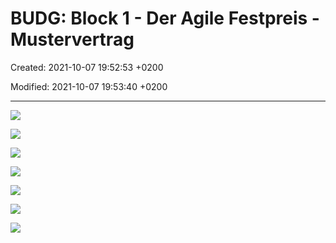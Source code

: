 # BUDG: Block 1 - Der Agile Festpreis - Mustervertrag 

Created: 2021-10-07 19:52:53 +0200

Modified: 2021-10-07 19:53:40 +0200

---

![](../../media/S1_04_BUDG_Budgetierung-BUDG--Block-1---Der-Agile-Festpreis---Mustervertrag-image1.png)



![](../../media/S1_04_BUDG_Budgetierung-BUDG--Block-1---Der-Agile-Festpreis---Mustervertrag-image2.png)



![](../../media/S1_04_BUDG_Budgetierung-BUDG--Block-1---Der-Agile-Festpreis---Mustervertrag-image3.png)



![](../../media/S1_04_BUDG_Budgetierung-BUDG--Block-1---Der-Agile-Festpreis---Mustervertrag-image4.png)



![](../../media/S1_04_BUDG_Budgetierung-BUDG--Block-1---Der-Agile-Festpreis---Mustervertrag-image5.png)



![](../../media/S1_04_BUDG_Budgetierung-BUDG--Block-1---Der-Agile-Festpreis---Mustervertrag-image6.png)



![](../../media/S1_04_BUDG_Budgetierung-BUDG--Block-1---Der-Agile-Festpreis---Mustervertrag-image7.png)







